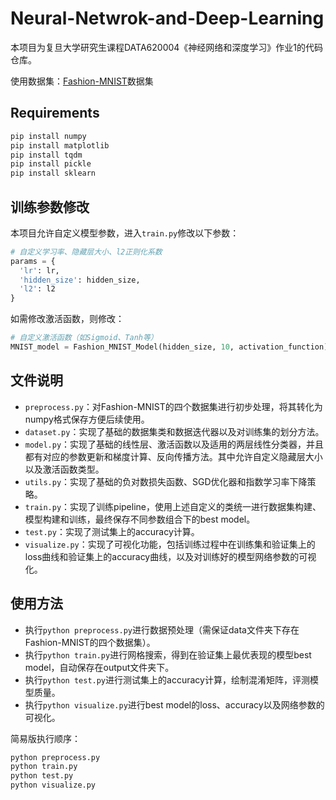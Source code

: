 # Neural-Netwrok-and-Deep-Learning
本项目为复旦大学研究生课程DATA620004《神经网络和深度学习》作业1的代码仓库。

使用数据集：[Fashion-MNIST](https://github.com/zalandoresearch/fashion-mnist)数据集

## Requirements
```python
pip install numpy
pip install matplotlib
pip install tqdm
pip install pickle
pip install sklearn
```

## 训练参数修改
本项目允许自定义模型参数，进入`train.py`修改以下参数：
```python
# 自定义学习率、隐藏层大小、l2正则化系数
params = {
  'lr': lr,
  'hidden_size': hidden_size,
  'l2': l2
}
```

如需修改激活函数，则修改：
```python
# 自定义激活函数（如Sigmoid、Tanh等）
MNIST_model = Fashion_MNIST_Model(hidden_size, 10, activation_function)
```

## 文件说明
- `preprocess.py`：对Fashion-MNIST的四个数据集进行初步处理，将其转化为numpy格式保存方便后续使用。
- `dataset.py`：实现了基础的数据集类和数据迭代器以及对训练集的划分方法。
- `model.py`：实现了基础的线性层、激活函数以及适用的两层线性分类器，并且都有对应的参数更新和梯度计算、反向传播方法。其中允许自定义隐藏层大小以及激活函数类型。
- `utils.py`：实现了基础的负对数损失函数、SGD优化器和指数学习率下降策略。
- `train.py`：实现了训练pipeline，使用上述自定义的类统一进行数据集构建、模型构建和训练，最终保存不同参数组合下的best model。
- `test.py`：实现了测试集上的accuracy计算。
- `visualize.py`：实现了可视化功能，包括训练过程中在训练集和验证集上的loss曲线和验证集上的accuracy曲线，以及对训练好的模型网络参数的可视化。

## 使用方法
- 执行`python preprocess.py`进行数据预处理（需保证data文件夹下存在Fashion-MNIST的四个数据集）。
- 执行`python train.py`进行网格搜索，得到在验证集上最优表现的模型best model，自动保存在output文件夹下。
- 执行`python test.py`进行测试集上的accuracy计算，绘制混淆矩阵，评测模型质量。
- 执行`python visualize.py`进行best model的loss、accuracy以及网络参数的可视化。

简易版执行顺序：
```python
python preprocess.py
python train.py
python test.py
python visualize.py
```
